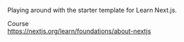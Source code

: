 Playing around with the starter template for Learn Next.js.

Course  
https://nextjs.org/learn/foundations/about-nextjs